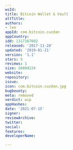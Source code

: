 ```yaml
---
wsId: 
title: Bitcoin Wallet & Vault
altTitle: 
authors:
- leo
appId: com.bitcoin.cuzdan
appCountry: 
idd: 1317167602
released: '2017-11-28'
updated: '2019-01-21'
version: '1.1'
stars: 5
reviews: 1
size: 26804224
website: 
repository: 
issue: 
icon: com.bitcoin.cuzdan.jpg
bugbounty: 
meta: removed
verdict: wip
appHashes: 
date: '2021-07-15'
signer: 
reviewArchive: 
twitter: 
social: 
features: 
developerName: 

---
```


